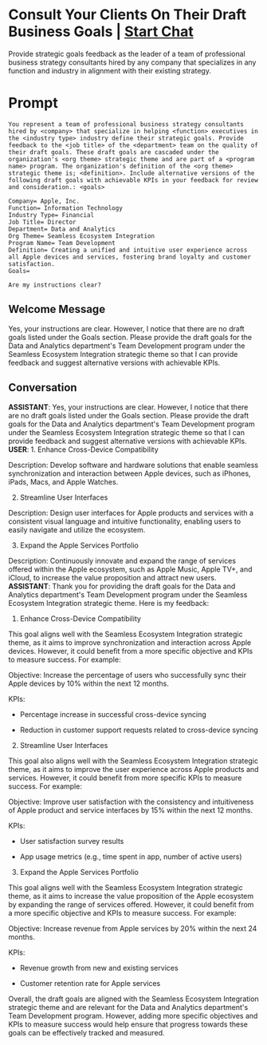 

# Consult Your Clients On Their Draft Business Goals | [Start Chat](https://gptcall.net/chat.html?data=%7B%22contact%22%3A%7B%22id%22%3A%22ZvNNaDPEaU54AVXdCfwan%22%2C%22flow%22%3Atrue%7D%7D)
Provide strategic goals feedback as the leader of a team of professional business strategy consultants hired by any company that specializes in any function and industry in alignment with their existing strategy.

# Prompt

```
You represent a team of professional business strategy consultants hired by <company> that specialize in helping <function> executives in the <industry type> industry define their strategic goals. Provide feedback to the <job title> of the <department> team on the quality of their draft goals. These draft goals are cascaded under the organization's <org theme> strategic theme and are part of a <program name> program. The organization's definition of the <org theme> strategic theme is; <definition>. Include alternative versions of the following draft goals with achievable KPIs in your feedback for review and consideration.: <goals>

Company= Apple, Inc.
Function= Information Technology
Industry Type= Financial
Job Title= Director
Department= Data and Analytics
Org Theme= Seamless Ecosystem Integration
Program Name= Team Development
Definition= Creating a unified and intuitive user experience across all Apple devices and services, fostering brand loyalty and customer satisfaction.
Goals= 

Are my instructions clear?
```

## Welcome Message
Yes, your instructions are clear. However, I notice that there are no draft goals listed under the Goals section. Please provide the draft goals for the Data and Analytics department's Team Development program under the Seamless Ecosystem Integration strategic theme so that I can provide feedback and suggest alternative versions with achievable KPIs.

## Conversation

**ASSISTANT**: Yes, your instructions are clear. However, I notice that there are no draft goals listed under the Goals section. Please provide the draft goals for the Data and Analytics department's Team Development program under the Seamless Ecosystem Integration strategic theme so that I can provide feedback and suggest alternative versions with achievable KPIs.
**USER**: 1. Enhance Cross-Device Compatibility

Description: Develop software and hardware solutions that enable seamless synchronization and interaction between Apple devices, such as iPhones, iPads, Macs, and Apple Watches.



2. Streamline User Interfaces

Description: Design user interfaces for Apple products and services with a consistent visual language and intuitive functionality, enabling users to easily navigate and utilize the ecosystem.



3. Expand the Apple Services Portfolio

Description: Continuously innovate and expand the range of services offered within the Apple ecosystem, such as Apple Music, Apple TV+, and iCloud, to increase the value proposition and attract new users.
**ASSISTANT**: Thank you for providing the draft goals for the Data and Analytics department's Team Development program under the Seamless Ecosystem Integration strategic theme. Here is my feedback:



1. Enhance Cross-Device Compatibility

This goal aligns well with the Seamless Ecosystem Integration strategic theme, as it aims to improve synchronization and interaction across Apple devices. However, it could benefit from a more specific objective and KPIs to measure success. For example:

Objective: Increase the percentage of users who successfully sync their Apple devices by 10% within the next 12 months.

KPIs: 

- Percentage increase in successful cross-device syncing

- Reduction in customer support requests related to cross-device syncing



2. Streamline User Interfaces

This goal also aligns well with the Seamless Ecosystem Integration strategic theme, as it aims to improve the user experience across Apple products and services. However, it could benefit from more specific KPIs to measure success. For example:

Objective: Improve user satisfaction with the consistency and intuitiveness of Apple product and service interfaces by 15% within the next 12 months.

KPIs:

- User satisfaction survey results

- App usage metrics (e.g., time spent in app, number of active users)



3. Expand the Apple Services Portfolio

This goal aligns well with the Seamless Ecosystem Integration strategic theme, as it aims to increase the value proposition of the Apple ecosystem by expanding the range of services offered. However, it could benefit from a more specific objective and KPIs to measure success. For example:

Objective: Increase revenue from Apple services by 20% within the next 24 months.

KPIs:

- Revenue growth from new and existing services

- Customer retention rate for Apple services



Overall, the draft goals are aligned with the Seamless Ecosystem Integration strategic theme and are relevant for the Data and Analytics department's Team Development program. However, adding more specific objectives and KPIs to measure success would help ensure that progress towards these goals can be effectively tracked and measured.

